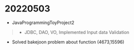 # 20220503

- JavaProgrammingToyProject2 
> - JDBC, DAO, VO, Implemented Input data Validation
- Solved bakejoon problem about function (4673,15596)
